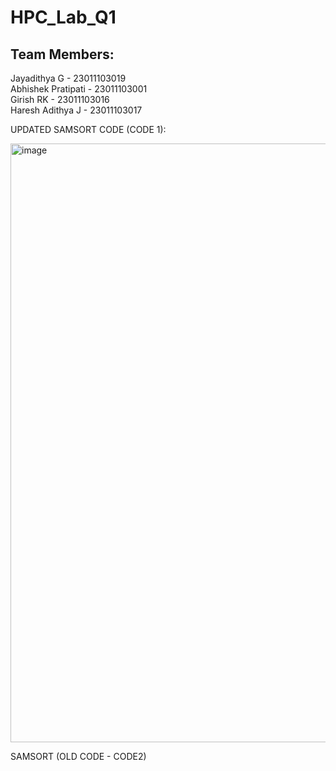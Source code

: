 # HPC_Lab_Q1


Team Members:
---------------

Jayadithya G   - 23011103019
<br/>
Abhishek Pratipati - 23011103001
<br/>
Girish RK - 23011103016
<br/>
Haresh Adithya J - 23011103017
<br/>


UPDATED SAMSORT CODE (CODE 1):

<img width="1688" height="958" alt="image" src="https://github.com/user-attachments/assets/2f46913d-5267-46a3-aa11-518a26b4c2ea" />

SAMSORT (OLD CODE - CODE2)
